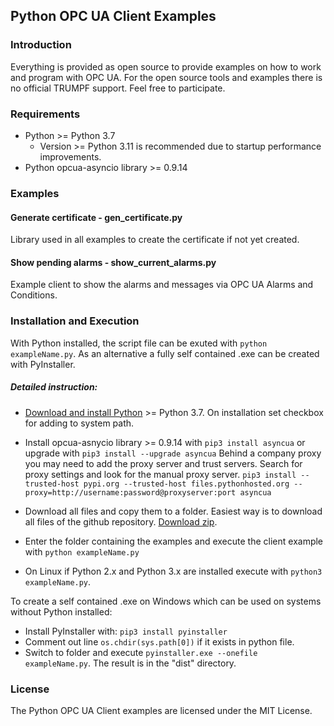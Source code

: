 ## Python OPC UA Client Examples

### Introduction
 
Everything is provided as open source to provide examples on how to work and program with OPC UA. For the open source tools and examples there is no official TRUMPF support. Feel free to participate.

### Requirements
* Python >= Python 3.7
    * Version >= Python 3.11 is recommended due to startup performance improvements.
* Python opcua-asyncio library >= 0.9.14

### Examples

#### Generate certificate - gen_certificate.py
Library used in all examples to create the certificate if not yet created.

#### Show pending alarms - show_current_alarms.py
Example client to show the alarms and messages via OPC UA Alarms and Conditions.


### Installation and Execution
With Python installed, the script file can be exuted with `python exampleName.py`. As an alternative a fully self contained .exe can be created with PyInstaller.

##### Detailed instruction:
* [Download and install Python](https://www.python.org/downloads/) >= Python 3.7. On installation set checkbox for adding to system path.
* Install opcua-asnycio library >= 0.9.14 with 
`pip3 install asyncua` or upgrade with `pip3 install --upgrade asyncua`
Behind a company proxy you may need to add the proxy server and trust servers. Search for proxy settings and look for the manual proxy server. 
`pip3 install --trusted-host pypi.org --trusted-host files.pythonhosted.org --proxy=http://username:password@proxyserver:port asyncua`

* Download all files and copy them to a folder. Easiest way is to download all files of the github repository. [Download zip](https://github.com/TRUMPF-IoT/OpcUaMachineTools/archive/main.zip). 
* Enter the folder containing the examples and execute the client example with `python exampleName.py`
* On Linux if Python 2.x and Python 3.x are installed execute with `python3 exampleName.py`. 

To create a self contained .exe on Windows which can be used on systems without Python installed:
* Install PyInstaller with: `pip3 install pyinstaller`
* Comment out line `os.chdir(sys.path[0])` if it exists in python file. 
* Switch to folder and execute `pyinstaller.exe --onefile exampleName.py`. The result is in the "dist" directory.


### License
The Python OPC UA Client examples are licensed under the MIT License.
